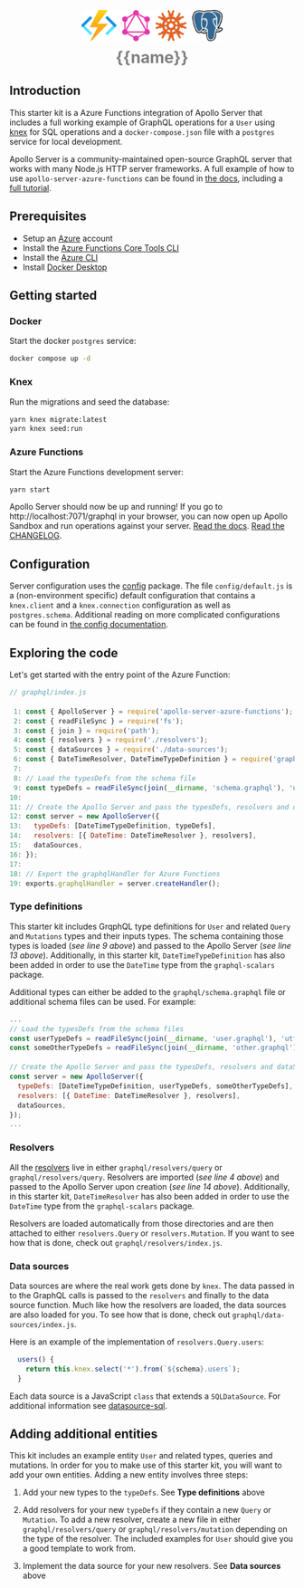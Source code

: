 <p align="center">
  <img width="250" src="logo.png" alt="logo">
</p>
<h1 align="center" style="margin-top: -5px;color:gray;">{{name}}</h1>

## Introduction

This starter kit is a Azure Functions integration of Apollo Server that includes a full working example of GraphQL operations for a `User` using [knex](https://www.npmjs.com/package/knex) for SQL operations and a `docker-compose.json` file with a `postgres` service for local development.

Apollo Server is a community-maintained open-source GraphQL server that works with many Node.js HTTP server frameworks. A full example of how to use `apollo-server-azure-functions` can be found in [the docs](https://www.apollographql.com/docs/apollo-server/integrations/middleware/#apollo-server-azure-functions), including a [full tutorial](https://www.apollographql.com/docs/apollo-server/deployment/azure-functions/).


## Prerequisites
- Setup an [Azure](https://azure.microsoft.com/en-us/) account
- Install the [Azure Functions Core Tools CLI](https://docs.microsoft.com/en-us/azure/azure-functions/functions-run-local?tabs=v4%2Cmacos%2Ccsharp%2Cportal%2Cbash#v2)
- Install the [Azure CLI](https://docs.microsoft.com/en-us/cli/azure/install-azure-cli?view=azure-cli-latest)
- Install [Docker Desktop](https://www.docker.com/products/docker-desktop/)

## Getting started

### Docker

Start the docker `postgres` service:

```sh
docker compose up -d
```

### Knex

Run the migrations and seed the database:
```sh
yarn knex migrate:latest
yarn knex seed:run
```

### Azure Functions

Start the Azure Functions development server:
```sh
yarn start
```

Apollo Server should now be up and running! If you go to http://localhost:7071/graphql in your browser, you can now open up Apollo Sandbox and run operations against your server. [Read the docs](https://www.apollographql.com/docs/apollo-server/). [Read the CHANGELOG](https://github.com/apollographql/apollo-server/blob/main/CHANGELOG.md).

## Configuration

Server configuration uses the [config](https://www.npmjs.com/package/config) package. The file `config/default.js` is a (non-environment specific) default configuration that contains a `knex.client` and a `knex.connection` configuration as well as `postgres.schema`. Additional reading on more complicated configurations can be found in [the config documentation](https://github.com/node-config/node-config#readme).

## Exploring the code

Let's get started with the entry point of the Azure Function:


```js
// graphql/index.js

 1: const { ApolloServer } = require('apollo-server-azure-functions');
 2: const { readFileSync } = require('fs');
 3: const { join } = require('path');
 4: const { resolvers } = require('./resolvers');
 5: const { dataSources } = require('./data-sources');
 6: const { DateTimeResolver, DateTimeTypeDefinition } = require('graphql-scalars');
 7: 
 8: // Load the typesDefs from the schema file
 9: const typeDefs = readFileSync(join(__dirname, 'schema.graphql'), 'utf-8');
10:
11: // Create the Apollo Server and pass the typesDefs, resolvers and dataSources
12: const server = new ApolloServer({
13:   typeDefs: [DateTimeTypeDefinition, typeDefs],
14:   resolvers: [{ DateTime: DateTimeResolver }, resolvers],
15:   dataSources,
16: });
17:
18: // Export the graphqlHandler for Azure Functions
19: exports.graphqlHandler = server.createHandler();
```

### Type definitions
This starter kit includes GrqphQL type definitions for `User` and related `Query` and `Mutations` types and their inputs types. The schema containing those types is loaded (_see line 9 above_) and passed to the Apollo Server (_see line 13 above_). Additionally, in this starter kit, `DateTimeTypeDefinition` has also been added in order to use the `DateTime` type from the `graphql-scalars` package.

Additional types can either be added to the `graphql/schema.graphql` file or additional schema files can be used. For example:

```js
...
// Load the typesDefs from the schema files
const userTypeDefs = readFileSync(join(__dirname, 'user.graphql'), 'utf-8');
const someOtherTypeDefs = readFileSync(join(__dirname, 'other.graphql'), 'utf-8');

// Create the Apollo Server and pass the typesDefs, resolvers and dataSources
const server = new ApolloServer({
  typeDefs: [DateTimeTypeDefinition, userTypeDefs, someOtherTypeDefs],
  resolvers: [{ DateTime: DateTimeResolver }, resolvers],
  dataSources,
});
...
```

### Resolvers
All the [resolvers](https://www.apollographql.com/docs/apollo-server/data/resolvers) live in either `graphql/resolvers/query` or `graphql/resolvers/query`. Resolvers are imported (_see line 4 above_) and passed to the Apollo Server upon creation (_see line 14 above_). Additionally, in this starter kit, `DateTimeResolver` has also been added in order to use the `DateTime` type from the `graphql-scalars` package.

Resolvers are loaded automatically from those directories and are then attached to either `resolvers.Query` or `resolvers.Mutation`. If you want to see how that is done, check out `graphql/resolvers/index.js`. 

### Data sources

Data sources are where the real work gets done by `knex`. The data passed in to the GraphQL calls is passed to the `resolvers` and finally to the data source function. Much like how the resolvers are loaded, the data sources are also loaded for you. To see how that is done, check out `graphql/data-sources/index.js`.

Here is an example of the implementation of `resolvers.Query.users`:

```js
  users() {
    return this.knex.select('*').from(`${schema}.users`);
  }
```

Each data source is a JavaScript `class` that extends a `SQLDataSource`. For additional information see [datasource-sql](https://github.com/cvburgess/SQLDataSource#readme).

## Adding additional entities

This kit includes an example entity `User` and related types, queries and mutations. In order for you to make use of this starter kit, you will want to add your own entities. Adding a new entity involves three steps:

1. Add your new types to the `typeDefs`. See **Type definitions** above
2. Add resolvers for your new `typeDefs` if they contain a new `Query` or `Mutation`. To add a new resolver, create a new file in either `graphql/resolvers/query` or `graphql/resolvers/mutation` depending on the type of the resolver. The included examples for `User` should give you a good template to work from.
  
3. Implement the data source for your new resolvers. See **Data sources** above

